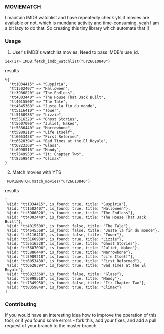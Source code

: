 ### MOVIEMATCH

I maintain IMDB watchlist and have repeatedly check yts if movies are available or not, which is mundane activity and time-consuming, yeah I am a bit lazy to do that.
So creating this tiny library which automate that !!

### Usage
1. User's IMDB's watchlist movies. Need to pass IMDB's use_id.
```
iex(1)> IMDB.fetch_imdb_watchlist("ur26610840")
```
results
```
%{
  "tt1034415" => "Suspiria",
  "tt1502407" => "Halloween",
  "tt3986820" => "The Endless",
  "tt4003440" => "The House That Jack Built",
  "tt4015500" => "The Tale",
  "tt4645368" => "Juste la fin du monde",
  "tt5116410" => "Tower",
  "tt5160938" => "Lizzie",
  "tt5516328" => "Ghost Stories",
  "tt5607096" => "Juliet, Naked",
  "tt5886440" => "Marrowbone",
  "tt5989218" => "Life Itself",
  "tt6053438" => "First Reformed",
  "tt6628394" => "Bad Times at the El Royale",
  "tt6823368" => "Glass",
  "tt6998518" => "Mandy",
  "tt7349950" => "It: Chapter Two",
  "tt8359848" => "Climax"
}
```
2. Match movies with YTS
```
 MOVIEMATCH.match_movies("ur26610840")
 ```
 results
 ```
 [
  %{id: "tt1034415", is_found: true, title: "Suspiria"},
  %{id: "tt1502407", is_found: true, title: "Halloween"},
  %{id: "tt3986820", is_found: true, title: "The Endless"},
  %{id: "tt4003440", is_found: true, title: "The House That Jack Built"},
  %{id: "tt4015500", is_found: false, title: "The Tale"},
  %{id: "tt4645368", is_found: false, title: "Juste la fin du monde"},
  %{id: "tt5116410", is_found: false, title: "Tower"},
  %{id: "tt5160938", is_found: true, title: "Lizzie"},
  %{id: "tt5516328", is_found: true, title: "Ghost Stories"},
  %{id: "tt5607096", is_found: true, title: "Juliet, Naked"},
  %{id: "tt5886440", is_found: true, title: "Marrowbone"},
  %{id: "tt5989218", is_found: true, title: "Life Itself"},
  %{id: "tt6053438", is_found: true, title: "First Reformed"},
  %{id: "tt6628394", is_found: true, title: "Bad Times at the El Royale"},
  %{id: "tt6823368", is_found: false, title: "Glass"},
  %{id: "tt6998518", is_found: true, title: "Mandy"},
  %{id: "tt7349950", is_found: false, title: "It: Chapter Two"},
  %{id: "tt8359848", is_found: true, title: "Climax"}
]
```

### Contributing
If you would have an interesting idea how to improve the operation of this tool, or if you found some errors - fork this, add your fixes, and add a pull request of your branch to the master branch.
